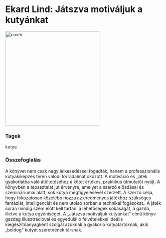 # <a name="id_4">Ekard Lind: Játszva motiváljuk a kutyánkat </a>
<img src="???/raw/main/Ekard%20Lind/Jatszva%20motivaljuk%20a%20kutyankat%20%284%29/cover.jpg" alt="cover" width="300"/>

### Tagek
kutya

### Összefoglalás
<div>
<p>A könyvet nem csak nagy lelkesedéssel fogadták, hanem a professzionális kutyakiképzés terén valodi forradalmat okozott. A motiváció és ,játék gyakorlatba való átültetéséhez a kötet értékes, praktikus útmutatót nyújt. A könyvben a tapasztalat jut érvényre, amelyet a szerző előadásai és szemináriumai alatt, sok kutya megfigyelésével szerzett. A szerző célja, hogy fokozatosan közelebb hozza az eredményes játékhoz szükséges fantáziát, intelligenciát és nem utolsó sorban a technikai fogásokat.. A játék során mindig szem előtt kell tartani a lehetőségek sokaságát, a gazda, illetve a kutya egyéniségét. A „Játszva motiváljuk kutyánkat" című könyv gazdag illusztrációval és egyedülálló felvételekkel ideális kiegészítőanyagként szolgál azoknak a gyakorló kutyatartóknak, akik „boldog" kutyát szeretnének társnak.</p></div>


